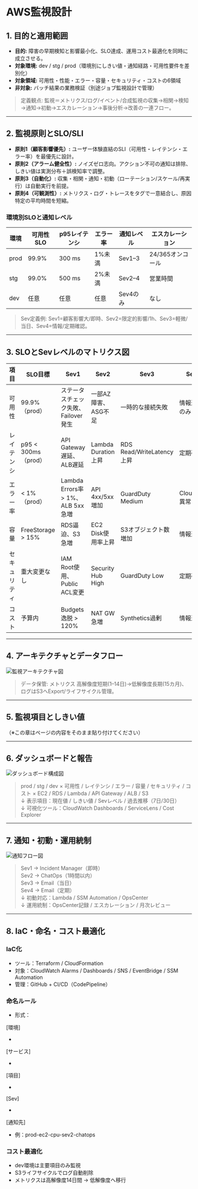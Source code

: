 # AWS監視設計

## 1. 目的と適用範囲

- **目的:** 障害の早期検知と影響最小化、SLO達成、運用コスト最適化を同時に成立させる。
- **対象環境:** dev / stg / prod（環境別にしきい値・通知経路・可用性要件を差別化）
- **対象領域:** 可用性・性能・エラー・容量・セキュリティ・コストの6領域
- **非対象:** バッチ結果の業務検証（別途ジョブ監視設計で管理）

> 定義観点: 監視＝メトリクス/ログ/イベント/合成監視の収集→相関→検知→通知→初動→エスカレーション→事後分析→改善の一連フロー。

---

## 2. 監視原則とSLO/SLI

- **原則1（顧客影響優先）:** ユーザー体験直結のSLI（可用性・レイテンシ・エラー率）を最優先に設計。
- **原則2（アラーム健全性）:** ノイズゼロ志向。アクション不可の通知は排除、しきい値は実測分布＋誤検知率で調整。
- **原則3（自動化）:** 収集・相関・通知・初動（ローテーション/スケール/再実行）は自動実行を前提。
- **原則4（可観測性）:** メトリクス・ログ・トレースをタグで一意結合し、原因特定の平均時間を短縮。

### 環境別SLOと通知レベル

| 環境 | 可用性SLO | p95レイテンシ | エラー率 | 通知レベル | エスカレーション |
|------|------------|----------------|-----------|--------------|------------------|
| prod | 99.9%      | 300 ms         | 1%未満     | Sev1–3       | 24/365オンコール |
| stg  | 99.0%      | 500 ms         | 2%未満     | Sev2–4       | 営業時間         |
| dev  | 任意        | 任意            | 任意        | Sev4のみ      | なし              |

> Sev定義例: Sev1=顧客影響大/即時、Sev2=限定的影響/1h、Sev3=軽微/当日、Sev4=情報/定期確認。

---

## 3. SLOとSevレベルのマトリクス図

| 項目       | SLO目標           | Sev1                             | Sev2                        | Sev3                        | Sev4           |
|------------|-------------------|----------------------------------|-----------------------------|-----------------------------|----------------|
| 可用性     | 99.9%（prod）     | ステータスチェック失敗、Failover発生 | 一部AZ障害、ASG不足           | 一時的な接続失敗             | 情報通知のみ     |
| レイテンシ | p95 < 300ms（prod） | API Gateway遅延、ALB遅延         | Lambda Duration上昇         | RDS Read/WriteLatency上昇   | 定期確認         |
| エラー率   | < 1%（prod）      | Lambda Errors率 > 1%、ALB 5xx急増 | API 4xx/5xx増加             | GuardDuty Medium            | CloudTrail異常   |
| 容量       | FreeStorage > 15% | RDS逼迫、S3急増                  | EC2 Disk使用率上昇           | S3オブジェクト数増加         | 情報通知         |
| セキュリティ | 重大変更なし      | IAM Root使用、Public ACL変更     | Security Hub High           | GuardDuty Low               | 定期確認         |
| コスト     | 予算内            | Budgets逸脱 > 120%              | NAT GW急増                  | Synthetics過剰              | 情報通知         |

---

## 4. アーキテクチャとデータフロー

![監視アーキテクチャ図](https://raw.githubusercontent.com/fgzokn/aws-monitoring-assets/main/monitoring-architecture-v2.png)

> データ保管: メトリクス 高解像度短期(1–14日)→低解像度長期(15カ月)、ログはS3へExport/ライフサイクル管理。

---

## 5. 監視項目としきい値

（※この章はページの内容をそのまま貼り付けてください）

---

## 6. ダッシュボードと報告

![ダッシュボード構成図](https://raw.githubusercontent.com/fgzokn/aws-monitoring-assets/main/dashboard-structure.png)

> prod / stg / dev × 可用性 / レイテンシ / エラー / 容量 / セキュリティ / コスト × EC2 / RDS / Lambda / API Gateway / ALB / S3  
> ↓ 表示項目：現在値 / しきい値 / Sevレベル / 過去推移（7日/30日）  
> ↓ 可視化ツール：CloudWatch Dashboards / ServiceLens / Cost Explorer

---

## 7. 通知・初動・運用統制

![通知フロー図](https://raw.githubusercontent.com/fgzokn/aws-monitoring-assets/main/notification-flow.png)

> Sev1 → Incident Manager（即時）  
> Sev2 → ChatOps（1時間以内）  
> Sev3 → Email（当日）  
> Sev4 → Email（定期）  
> ↓ 初動対応：Lambda / SSM Automation / OpsCenter  
> ↓ 運用統制：OpsCenter記録 / エスカレーション / 月次レビュー

---

## 8. IaC・命名・コスト最適化

### IaC化
- ツール：Terraform / CloudFormation
- 対象：CloudWatch Alarms / Dashboards / SNS / EventBridge / SSM Automation
- 管理：GitHub + CI/CD（CodePipeline）

### 命名ルール
- 形式：

\[環境\]

-

\[サービス\]

-

\[項目\]

-

\[Sev\]

-

\[通知先\]


- 例：prod-ec2-cpu-sev2-chatops

### コスト最適化
- dev環境は主要項目のみ監視
- S3ライフサイクルでログ自動削除
- メトリクスは高解像度14日間 → 低解像度へ移行
